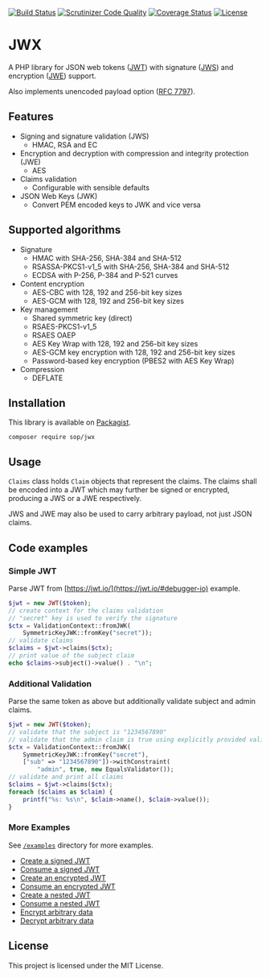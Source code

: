 [![Build Status](https://travis-ci.org/sop/jwx.svg?branch=master)](https://travis-ci.org/sop/jwx)
[![Scrutinizer Code Quality](https://scrutinizer-ci.com/g/sop/jwx/badges/quality-score.png?b=master)](https://scrutinizer-ci.com/g/sop/jwx/?branch=master)
[![Coverage Status](https://coveralls.io/repos/github/sop/jwx/badge.svg?branch=master)](https://coveralls.io/github/sop/jwx?branch=master)
[![License](https://poser.pugx.org/sop/jwx/license)](https://github.com/sop/jwx/blob/master/LICENSE)

# JWX
A PHP library for JSON web tokens
([JWT](https://tools.ietf.org/html/rfc7519))
with signature
([JWS](https://tools.ietf.org/html/rfc7515))
and encryption
([JWE](https://tools.ietf.org/html/rfc7516)) support.

Also implements unencoded payload option
([RFC 7797](https://tools.ietf.org/html/rfc7797)).

## Features
* Signing and signature validation (JWS)
    * HMAC, RSA and EC
* Encryption and decryption with compression and integrity protection (JWE)
    * AES
* Claims validation
    * Configurable with sensible defaults
* JSON Web Keys (JWK)
    * Convert PEM encoded keys to JWK and vice versa

## Supported algorithms
* Signature
    * HMAC with SHA-256, SHA-384 and SHA-512
    * RSASSA-PKCS1-v1_5 with SHA-256, SHA-384 and SHA-512
    * ECDSA with P-256, P-384 and P-521 curves
* Content encryption
    * AES-CBC with 128, 192 and 256-bit key sizes
    * AES-GCM with 128, 192 and 256-bit key sizes
* Key management
    * Shared symmetric key (direct)
    * RSAES-PKCS1-v1_5
    * RSAES OAEP
    * AES Key Wrap with 128, 192 and 256-bit key sizes
    * AES-GCM key encryption with 128, 192 and 256-bit key sizes
    * Password-based key encryption (PBES2 with AES Key Wrap)
* Compression
    * DEFLATE

## Installation
This library is available on
[Packagist](https://packagist.org/packages/sop/jwx).

    composer require sop/jwx

## Usage
`Claims` class holds `Claim` objects that represent the claims.
The claims shall be encoded into a JWT which may further be
signed or encrypted, producing a JWS or a JWE respectively.

JWS and JWE may also be used to carry arbitrary payload, not just JSON claims.

## Code examples

### Simple JWT
Parse JWT from [https://jwt.io/](https://jwt.io/#debugger-io) example.
```php
$jwt = new JWT($token);
// create context for the claims validation
// "secret" key is used to verify the signature
$ctx = ValidationContext::fromJWK(
    SymmetricKeyJWK::fromKey("secret"));
// validate claims
$claims = $jwt->claims($ctx);
// print value of the subject claim
echo $claims->subject()->value() . "\n";
```

### Additional Validation
Parse the same token as above but additionally validate subject and admin claims.
```php
$jwt = new JWT($token);
// validate that the subject is "1234567890"
// validate that the admin claim is true using explicitly provided validator
$ctx = ValidationContext::fromJWK(
    SymmetricKeyJWK::fromKey("secret"),
    ["sub" => "1234567890"])->withConstraint(
        "admin", true, new EqualsValidator());
// validate and print all claims
$claims = $jwt->claims($ctx);
foreach ($claims as $claim) {
    printf("%s: %s\n", $claim->name(), $claim->value());
}
```

### More Examples
See [`/examples`](https://github.com/sop/jwx/tree/master/examples)
directory for more examples.
* [Create a signed JWT](
    https://github.com/sop/jwx/blob/master/examples/jws-create.php)
* [Consume a signed JWT](
    https://github.com/sop/jwx/blob/master/examples/jws-consume.php)
* [Create an encrypted JWT](
    https://github.com/sop/jwx/blob/master/examples/jwe-create.php)
* [Consume an encrypted JWT](
    https://github.com/sop/jwx/blob/master/examples/jwe-consume.php)
* [Create a nested JWT](
    https://github.com/sop/jwx/blob/master/examples/nested-create.php)
* [Consume a nested JWT](
    https://github.com/sop/jwx/blob/master/examples/nested-consume.php)
* [Encrypt arbitrary data](
    https://github.com/sop/jwx/blob/master/examples/arbitrary-encrypt.php)
* [Decrypt arbitrary data](
    https://github.com/sop/jwx/blob/master/examples/arbitrary-decrypt.php)

## License
This project is licensed under the MIT License.

